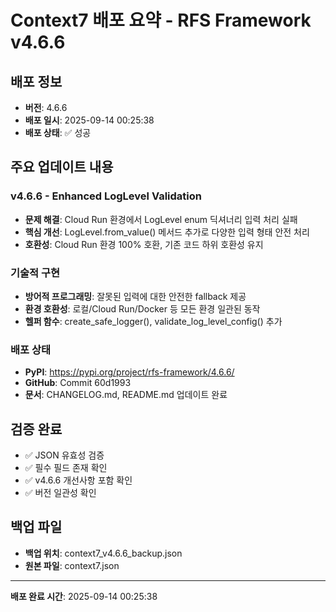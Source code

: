 # Context7 배포 요약 - RFS Framework v4.6.6

## 배포 정보
- **버전**: 4.6.6
- **배포 일시**: 2025-09-14 00:25:38
- **배포 상태**: ✅ 성공

## 주요 업데이트 내용

### v4.6.6 - Enhanced LogLevel Validation
- **문제 해결**: Cloud Run 환경에서 LogLevel enum 딕셔너리 입력 처리 실패
- **핵심 개선**: LogLevel.from_value() 메서드 추가로 다양한 입력 형태 안전 처리
- **호환성**: Cloud Run 환경 100% 호환, 기존 코드 하위 호환성 유지

### 기술적 구현
- **방어적 프로그래밍**: 잘못된 입력에 대한 안전한 fallback 제공
- **환경 호환성**: 로컬/Cloud Run/Docker 등 모든 환경 일관된 동작
- **헬퍼 함수**: create_safe_logger(), validate_log_level_config() 추가

### 배포 상태
- **PyPI**: https://pypi.org/project/rfs-framework/4.6.6/
- **GitHub**: Commit 60d1993
- **문서**: CHANGELOG.md, README.md 업데이트 완료

## 검증 완료
- ✅ JSON 유효성 검증
- ✅ 필수 필드 존재 확인
- ✅ v4.6.6 개선사항 포함 확인
- ✅ 버전 일관성 확인

## 백업 파일
- **백업 위치**: context7_v4.6.6_backup.json
- **원본 파일**: context7.json

---
**배포 완료 시간**: 2025-09-14 00:25:38
